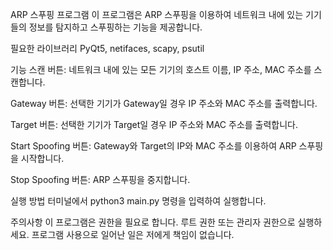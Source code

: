 ARP 스푸핑 프로그램
이 프로그램은 ARP 스푸핑을 이용하여 네트워크 내에 있는 기기들의 정보를 탐지하고 스푸핑하는 기능을 제공합니다.

필요한 라이브러리
PyQt5, 
netifaces, 
scapy, 
psutil



기능
스캔 버튼: 네트워크 내에 있는 모든 기기의 호스트 이름, IP 주소, MAC 주소를 스캔합니다.

Gateway 버튼: 선택한 기기가 Gateway일 경우 IP 주소와 MAC 주소를 출력합니다.

Target 버튼: 선택한 기기가 Target일 경우 IP 주소와 MAC 주소를 출력합니다.

Start Spoofing 버튼: Gateway와 Target의 IP와 MAC 주소를 이용하여 ARP 스푸핑을 시작합니다.

Stop Spoofing 버튼: ARP 스푸핑을 중지합니다.



실행 방법
터미널에서 python3 main.py 명령을 입력하여 실행합니다.



주의사항
이 프로그램은 권한을 필요로 합니다. 루트 권한 또는 관리자 권한으로 실행하세요.
프로그램 사용으로 일어난 일은 저에게 책임이 없습니다.
